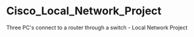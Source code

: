 # Cisco_Local_Network_Project
Three PC's connect to a router through a switch - Local Network Project
